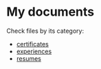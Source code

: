# My documents

Check files by its category:

- [certificates]
- [experiences]
- [resumes]

[certificates]: https://github.com/nasccped/nascc.documents/tree/main/documents/certificates/README.md
[experiences]: https://github.com/nasccped/nascc.documents/tree/main/documents/experiences/README.md
[resumes]: https://github.com/nasccped/nascc.documents/tree/main/documents/resumes/README.md
